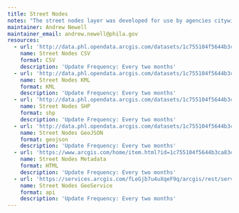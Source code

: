 ```yaml
---
title: Street Nodes
notes: "The street nodes layer was developed for use by agencies citywide including PWD, PCPC, Police, BRT, Health, etc. \r\n"
maintainer: Andrew Newell
maintainer_email: andrew.newell@phila.gov
resources:
  - url: 'http://data.phl.opendata.arcgis.com/datasets/1c755104f5644b3ca83e770f684c8a37_0.csv'
    name: Street Nodes CSV
    format: CSV
    description: 'Update Frequency: Every two months'
  - url: 'http://data.phl.opendata.arcgis.com/datasets/1c755104f5644b3ca83e770f684c8a37_0.kml'
    name: Street Nodes KML
    format: KML
    description: 'Update Frequency: Every two months'
  - url: 'http://data.phl.opendata.arcgis.com/datasets/1c755104f5644b3ca83e770f684c8a37_0.zip'
    name: Street Nodes SHP
    format: shp
    description: 'Update Frequency: Every two months'
  - url: 'http://data.phl.opendata.arcgis.com/datasets/1c755104f5644b3ca83e770f684c8a37_0.geojson'
    name: Street Nodes GeoJSON
    format: geojson
    description: 'Update Frequency: Every two months'
  - url: 'https://www.arcgis.com/home/item.html?id=1c755104f5644b3ca83e770f684c8a37'
    name: Street Nodes Metadata
    format: HTML
    description: 'Update Frequency: Every two months'
  - url: 'https://services.arcgis.com/fLeGjb7u4uXqeF9q/arcgis/rest/services/Street_Nodes/FeatureServer/0/query?outFields=*&where=1%3D1'
    name: Street Nodes GeoService
    format: api
    description: 'Update Frequency: Every two months'
---
```

